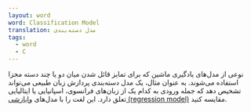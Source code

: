 ```yaml
---
layout: word
word: Classification Model
translation: مدل دسته‌بندی
tags:
  - word
  - C
---
```

    
نوعی از مدل‌های یادگیری ماشین که برای تمایز قائل شدن میان دو یا چند دسته مجزا استفاده می‌شوند. به عنوان مثال، یک مدل دسته‌بندی پردازش زبان طبیعی می‌تواند تشخیص دهد که جمله ورودی به کدام یک از زبان‌های فرانسوی، اسپانیایی یا ایتالیایی تعلق دارد. این لغت را با مدل‌های [وایازشی (regression model)](/R/regression_model/) مقایسه کنید.
